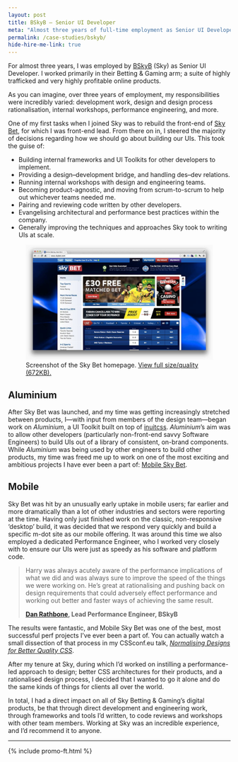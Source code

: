 ```yaml
---
layout: post
title: BSkyB – Senior UI Developer
meta: "Almost three years of full-time employment as Senior UI Developer at Sky"
permalink: /case-studies/bskyb/
hide-hire-me-link: true
---
```


For almost three years, I was employed by
[BSkyB](http://en.wikipedia.org/wiki/BSkyB) (Sky) as Senior UI Developer. I
worked primarily in their Betting & Gaming arm; a suite of highly trafficked and
very highly profitable online products.

As you can imagine, over three years of employment, my responsibilities were
incredibly varied: development work, design and design process rationalisation,
internal workshops, performance engineering, and more.

One of my first tasks when I joined Sky was to rebuild the front-end of
[Sky Bet](http://www.skybet.com/), for which I was front-end lead. From there on
in, I steered the majority of decisions regarding how we should go about
building our UIs. This took the guise of:

* Building internal frameworks and UI Toolkits for other developers to implement.
* Providing a design–development bridge, and handling des–dev relations.
* Running internal workshops with design and engineering teams.
* Becoming product-agnostic, and moving from scrum-to-scrum to help out
  whichever teams needed me.
* Pairing and reviewing code written by other developers.
* Evangelising architectural and performance best practices within the company.
* Generally improving the techniques and approaches Sky took to writing UIs at
  scale.

<figure>
  <img src="/img/content/case-studies/bskyb/skybet.com.jpg" alt="">
  <figcaption>Screenshot of the Sky Bet homepage. <a href="/img/content/case-studies/bskyb/skybet.com-full.jpg">View full size/quality (672KB).</a></figcaption>
</figure>

## Aluminium

After Sky Bet was launched, and my time was getting increasingly stretched
between products, I—with input from members of the design team—began work on
<cite>Aluminium</cite>, a UI Toolkit built on top of
[inuitcss](http://inuitcss.com). <cite>Aluminium</cite>’s aim was to allow other
developers (particularly non-front-end savvy Software Engineers) to build UIs
out of a library of consistent, on-brand components. While
<cite>Aluminium</cite> was being used by other engineers to build other
products, my time was freed me up to work on one of the most exciting and
ambitious projects I have ever been a part of: [Mobile Sky
Bet](https://m.skybet.com/).

## Mobile

Sky Bet was hit by an unusually early uptake in mobile users; far earlier and
more dramatically than a lot of other industries and sectors were reporting at
the time. Having only just finished work on the classic, non-responsive
‘desktop’ build, it was decided that we respond very quickly and build a
specific m-dot site as our mobile offering. It was around this time we also
employed a dedicated Performance Engineer, who I worked very closely with to
ensure our UIs were just as speedy as his software and platform code.

<blockquote class="pull-quote  pull-quote--context">
    <p>Harry was always acutely aware of the performance implications of what we
       did and was always sure to improve the speed of the things we were
       working on. He’s great at rationalising and pushing back on design
       requirements that could adversely effect performance and working out
       better and faster ways of achieving the same result.</p>
    <b class="pull-quote__source"><a href="http://thetrilemma.wordpress.com/">Dan Rathbone</a>,
       Lead Performance Engineer, BSkyB</b>
</blockquote>

The results were fantastic, and Mobile Sky Bet was one of the best, most
successful perf projects I’ve ever been a part of. You can actually watch a
small dissection of that process in my CSSconf.eu talk, [<cite>Normalising
Designs for Better Quality
CSS</cite>](https://www.youtube.com/watch?v=ldx4ZFxMEeo&hd=1).

After my tenure at Sky, during which I’d worked on instilling a performance-led
approach to design; better CSS architectures for their products, and a
rationalised design process, I decided that I wanted to go it alone and do the
same kinds of things for clients all over the world.

In total, I had a direct impact on all of Sky Betting & Gaming’s digital
products, be that through direct development and engineering work, through
frameworks and tools I’d written, to code reviews and workshops with other team
members. Working at Sky was an incredible experience, and I’d recommend it to
anyone.

---

{% include promo-ft.html %}
